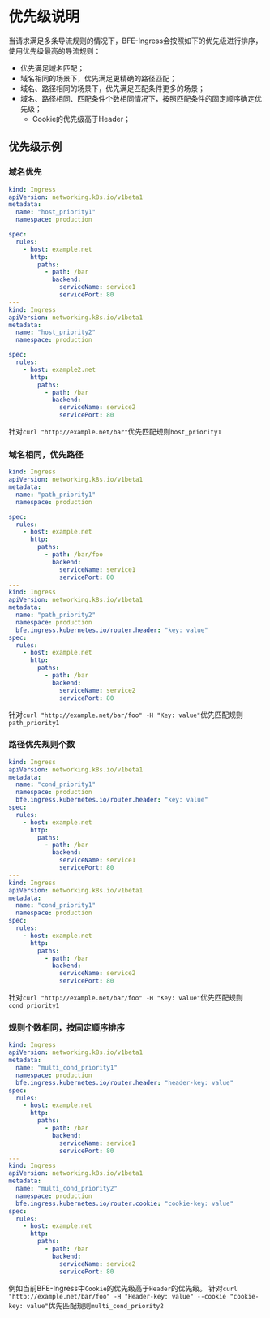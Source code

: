 # 优先级说明
当请求满足多条导流规则的情况下，BFE-Ingress会按照如下的优先级进行排序，使用优先级最高的导流规则：
- 优先满足域名匹配；
- 域名相同的场景下，优先满足更精确的路径匹配；
- 域名、路径相同的场景下，优先满足匹配条件更多的场景；
- 域名、路径相同、匹配条件个数相同情况下，按照匹配条件的固定顺序确定优先级；
   - Cookie的优先级高于Header；
   
## 优先级示例
### 域名优先
```yaml
kind: Ingress
apiVersion: networking.k8s.io/v1beta1
metadata:
  name: "host_priority1"
  namespace: production

spec:
  rules:
    - host: example.net
      http:
        paths:
          - path: /bar
            backend:
              serviceName: service1
              servicePort: 80
---
kind: Ingress
apiVersion: networking.k8s.io/v1beta1
metadata:
  name: "host_priority2"
  namespace: production

spec:
  rules:
    - host: example2.net
      http:
        paths:
          - path: /bar
            backend:
              serviceName: service2
              servicePort: 80
```
针对`curl "http://example.net/bar"`优先匹配规则`host_priority1`

### 域名相同，优先路径
```yaml
kind: Ingress
apiVersion: networking.k8s.io/v1beta1
metadata:
  name: "path_priority1"
  namespace: production

spec:
  rules:
    - host: example.net
      http:
        paths:
          - path: /bar/foo
            backend:
              serviceName: service1
              servicePort: 80
---
kind: Ingress
apiVersion: networking.k8s.io/v1beta1
metadata:
  name: "path_priority2"
  namespace: production
  bfe.ingress.kubernetes.io/router.header: "key: value"
spec:
  rules:
    - host: example.net
      http:
        paths:
          - path: /bar
            backend:
              serviceName: service2
              servicePort: 80
```
针对`curl "http://example.net/bar/foo" -H "Key: value"`优先匹配规则`path_priority1`

### 路径优先规则个数
```yaml
kind: Ingress
apiVersion: networking.k8s.io/v1beta1
metadata:
  name: "cond_priority1"
  namespace: production
  bfe.ingress.kubernetes.io/router.header: "key: value"
spec:
  rules:
    - host: example.net
      http:
        paths:
          - path: /bar
            backend:
              serviceName: service1
              servicePort: 80
---
kind: Ingress
apiVersion: networking.k8s.io/v1beta1
metadata:
  name: "cond_priority1"
  namespace: production
spec:
  rules:
    - host: example.net
      http:
        paths:
          - path: /bar
            backend:
              serviceName: service2
              servicePort: 80
```
针对`curl "http://example.net/bar/foo" -H "Key: value"`优先匹配规则`cond_priority1`

### 规则个数相同，按固定顺序排序
```yaml
kind: Ingress
apiVersion: networking.k8s.io/v1beta1
metadata:
  name: "multi_cond_priority1"
  namespace: production
  bfe.ingress.kubernetes.io/router.header: "header-key: value"
spec:
  rules:
    - host: example.net
      http:
        paths:
          - path: /bar
            backend:
              serviceName: service1
              servicePort: 80
---
kind: Ingress
apiVersion: networking.k8s.io/v1beta1
metadata:
  name: "multi_cond_priority2"
  namespace: production
  bfe.ingress.kubernetes.io/router.cookie: "cookie-key: value"
spec:
  rules:
    - host: example.net
      http:
        paths:
          - path: /bar
            backend:
              serviceName: service2
              servicePort: 80
```
例如当前BFE-Ingress中`Cookie`的优先级高于`Header`的优先级。
针对`curl "http://example.net/bar/foo" -H "Header-key: value" --cookie "cookie-key: value"`优先匹配规则`multi_cond_priority2`

